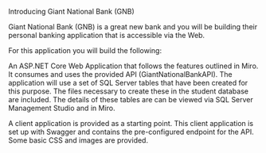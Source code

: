 Introducing Giant National Bank (GNB)

Giant National Bank (GNB) is a great new bank and you will be building their personal banking application that is accessible via the Web.

For this application you will build the following:

An ASP.NET Core Web Application that follows the features outlined in Miro. It consumes and uses the provided API (GiantNationalBankAPI). 
The application will use a set of SQL Server tables that have been created for this purpose. The files necessary to create these in the student database are included. The details of these tables are can be viewed via SQL Server Management Studio and in Miro. 

A client application is provided as a starting point. This client application is set up with Swagger and contains the pre-configured endpoint for the API. Some basic CSS and images are provided. 
